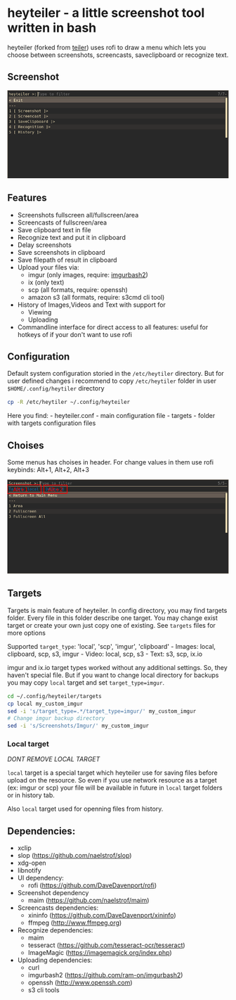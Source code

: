 # heyteiler - a little screenshot tool written in bash

heyteiler (forked from [teiler](https://github.com/carnager/teiler)) uses rofi 
to draw a menu which lets you choose between screenshots, screencasts,
saveclipboard or recognize text.

## Screenshot

![mainMenu](screenshot.png "heyteiler in action")

## Features
* Screenshots fullscreen all/fullscreen/area
* Screencasts of fullscreen/area
* Save clipboard text in file
* Recognize text and put it in clipboard
* Delay screenshots
* Save screenshots in clipboard
* Save filepath of result in clipboard
* Upload your files via: 
    - imgur (only images, require: [imgurbash2](https://github.com/ram-on/imgurbash2)) 
    - ix (only text) 
    - scp (all formats, require: openssh)
    - amazon s3 (all formats, require: s3cmd cli tool)
* History of Images,Videos and Text with support for
  + Viewing
  + Uploading
* Commandline interface for direct access to all features: useful for hotkeys of
    if your don't want to use rofi

## Configuration

Default system configuration storied in the `/etc/heytiler` directory. But for
user defined changes i recommend to copy `/etc/heytiler` folder in user
`$HOME/.config/heytiler` directory

```bash
cp -R /etc/heytiler ~/.config/heyteiler
```

Here you find:
    - heyteiler.conf - main configuration file
    - targets - folder with targets configuration files

## Choises
Some menus has choises in header. For change values in them use rofi keybinds: Alt+1,
Alt+2, Alt+3

![choises](choises.png "heyteiler menu with choises")

## Targets

Targets is main feature of heyteiler. In config directory, you may find targets
folder. Every file in this folder describe one target.
You may change exist target or create your own just copy one of existing.
See `targets` files for more options

Supported `target_type`: 'local', 'scp', 'imgur', 'clipboard'
    - Images: local, clipboard, scp, s3, imgur
    - Video: local, scp, s3
    - Text: s3, scp, ix.io

imgur and ix.io target types worked without any additional settings. So, they
haven't special file. But if you want to change local directory for backups you
may copy `local` target and set `target_type=imgur`.

```bash
cd ~/.config/heyteiler/targets
cp local my_custom_imgur
sed -i 's/target_type=.*/target_type=imgur/' my_custom_imgur
# Change imgur backup directory
sed -i 's/Screenshots/Imgur/' my_custom_imgur
```

### Local target

*DONT REMOVE LOCAL TARGET*

`local` target is a special target which heyteiler use for saving files before
upload on the resource. So even if you use network resource as a target (ex:
imgur or scp) your file will be available in future in `local` target folders or in
history tab.

Also `local` target used for openning files from history.


## Dependencies:

* xclip
* slop (https://github.com/naelstrof/slop)
* xdg-open
* libnotify
* UI dependency:
    * rofi (https://github.com/DaveDavenport/rofi)
* Screenshot dependency
    * maim (https://github.com/naelstrof/maim)
* Screencasts dependencies:
    * xininfo (https://github.com/DaveDavenport/xininfo)
    * ffmpeg (http://www.ffmpeg.org)
* Recognize dependencies:
    * maim
    * tesseract (https://github.com/tesseract-ocr/tesseract)
    * ImageMagic (https://imagemagick.org/index.php)
* Uploading dependencies:
    * curl
    * imgurbash2 (https://github.com/ram-on/imgurbash2)
    * openssh (http://www.openssh.com)
    * s3 cli tools
